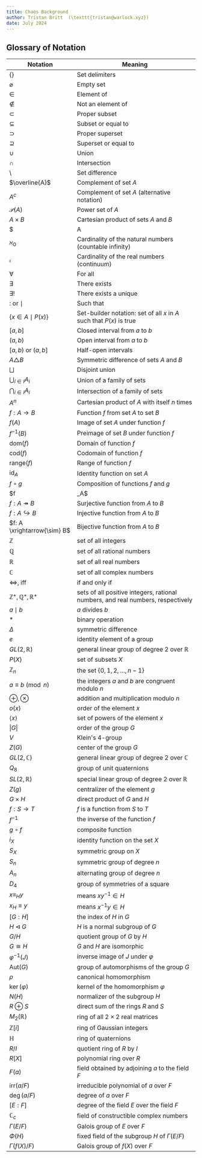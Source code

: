 ```yaml
---
title: Chaos Background
author: Tristan Britt  (\texttt{tristan@warlock.xyz})
date: July 2024
---
```


## Glossary of Notation

| Notation | Meaning |
|--------|---------|
| $\{ \}$ | Set delimiters |
| $\varnothing$ | Empty set |
| $\in$ | Element of |
| $\notin$ | Not an element of |
| $\subset$ | Proper subset |
| $\subseteq$ | Subset or equal to |
| $\supset$ | Proper superset |
| $\supseteq$ | Superset or equal to |
| $\cup$ | Union |
| $\cap$ | Intersection |
| $\setminus$ | Set difference |
| $\overline{A}$ | Complement of set $A$ |
| $A^c$ | Complement of set $A$ (alternative notation) |
| $\mathcal{P}(A)$ | Power set of $A$ |
| $A \times B$ | Cartesian product of sets $A$ and $B$ |
| $|A|$ | Cardinality (size) of set $A$ |
| $\aleph_0$ | Cardinality of the natural numbers (countable infinity) |
| $\mathfrak{c}$ | Cardinality of the real numbers (continuum) |
| $\forall$ | For all |
| $\exists$ | There exists |
| $\exists!$ | There exists a unique |
| $:$ or $\mid$ | Such that |
| $\{ x \in A \mid P(x) \}$ | Set-builder notation: set of all $x$ in $A$ such that $P(x)$ is true |
| $[a,b]$ | Closed interval from $a$ to $b$ |
| $(a,b)$ | Open interval from $a$ to $b$ |
| $[a,b)$ or $(a,b]$ | Half-open intervals |
| $A \triangle B$ | Symmetric difference of sets $A$ and $B$ |
| $\bigsqcup$ | Disjoint union |
| $\bigcup_{i \in I} A_i$ | Union of a family of sets |
| $\bigcap_{i \in I} A_i$ | Intersection of a family of sets |
| $A^n$ | Cartesian product of $A$ with itself $n$ times |
| $f: A \to B$ | Function $f$ from set $A$ to set $B$ |
| $f(A)$ | Image of set $A$ under function $f$ |
| $f^{-1}(B)$ | Preimage of set $B$ under function $f$ |
| $\text{dom}(f)$ | Domain of function $f$ |
| $\text{cod}(f)$ | Codomain of function $f$ |
| $\text{range}(f)$ | Range of function $f$ |
| $\text{id}_A$ | Identity function on set $A$ |
| $f \circ g$ | Composition of functions $f$ and $g$ |
| $f|_A$ | Restriction of function $f$ to set $A$ |
| $f: A \twoheadrightarrow B$ | Surjective function from $A$ to $B$ |
| $f: A \hookrightarrow B$ | Injective function from $A$ to $B$ |
| $f: A \xrightarrow{\sim} B$ | Bijective function from $A$ to $B$ |
| $\mathbb{Z}$ | set of all integers |
| $\mathbb{Q}$ | set of all rational numbers |
| $\mathbb{R}$ | set of all real numbers |
| $\mathbb{C}$ | set of all complex numbers |
| $\Leftrightarrow$, iff | if and only if |
| $\mathbb{Z}^+, \mathbb{Q}^+, \mathbb{R}^+$ | sets of all positive integers, rational numbers, and real numbers, respectively |
| $a\mid b$ | $a$ divides $b$ |
| $*$ | binary operation |
| $\Delta$ | symmetric difference |
| $e$ | identity element of a group |
| $GL(2,\mathbb{R})$ | general linear group of degree 2 over $\mathbb{R}$ |
| $P(X)$ | set of subsets $X$ |
| $\mathbb{Z}_n$ | the set $\{0, 1, 2, \ldots, n-1\}$ |
| $a \equiv b \pmod{n}$ | the integers $a$ and $b$ are congruent modulo $n$ |
| $\oplus, \otimes$ | addition and multiplication modulo $n$ |
| $o(x)$ | order of the element $x$ |
| $\langle x \rangle$ | set of powers of the element $x$ |
| $\|G\|$ | order of the group $G$ |
| $V$ | Klein's 4-group |
| $Z(G)$ | center of the group $G$ |
| $GL(2,\mathbb{C})$ | general linear group of degree 2 over $\mathbb{C}$ |
| $Q_8$ | group of unit quaternions |
| $SL(2,\mathbb{R})$ | special linear group of degree 2 over $\mathbb{R}$ |
| $Z(g)$ | centralizer of the element $g$ |
| $G \times H$ | direct product of $G$ and $H$ |
| $f:S \to T$ | $f$ is a function from $S$ to $T$ |
| $f^{-1}$ | the inverse of the function $f$ |
| $g \circ f$ | composite function |
| $i_X$ | identity function on the set $X$ |
| $S_X$ | symmetric group on $X$ |
| $S_n$ | symmetric group of degree $n$ |
| $A_n$ | alternating group of degree $n$ |
| $D_4$ | group of symmetries of a square |
| $x \equiv_H y$ | means $xy^{-1} \in H$ |
| $x_H \equiv y$ | means $x^{-1}y \in H$ |
| $[G:H]$ | the index of $H$ in $G$ |
| $H \triangleleft G$ | $H$ is a normal subgroup of $G$ |
| $G/H$ | quotient group of $G$ by $H$ |
| $G \cong H$ | $G$ and $H$ are isomorphic |
| $\varphi^{-1}(J)$ | inverse image of $J$ under $\varphi$ |
| $\text{Aut}(G)$ | group of automorphisms of the group $G$ |
| $\rho$ | canonical homomorphism |
| $\ker(\varphi)$ | kernel of the homomorphism $\varphi$ |
| $N(H)$ | normalizer of the subgroup $H$ |
| $R \oplus S$ | direct sum of the rings $R$ and $S$ |
| $M_2(\mathbb{R})$ | ring of all $2 \times 2$ real matrices |
| $\mathbb{Z}[i]$ | ring of Gaussian integers |
| $\mathbb{H}$ | ring of quaternions |
| $R/I$ | quotient ring of $R$ by $I$ |
| $R[X]$ | polynomial ring over $R$ |
| $F(a)$ | field obtained by adjoining $a$ to the field $F$ |
| $\text{irr}(a/F)$ | irreducible polynomial of $a$ over $F$ |
| $\deg(a/F)$ | degree of $a$ over $F$ |
| $[E : F]$ | degree of the field $E$ over the field $F$ |
| $\mathbb{C}_c$ | field of constructible complex numbers |
| $\Gamma(E/F)$ | Galois group of $E$ over $F$ |
| $\Phi(H)$ | fixed field of the subgroup $H$ of $\Gamma(E/F)$ |
| $\Gamma(f(X)/F)$ | Galois group of $f(X)$ over $F$ |

